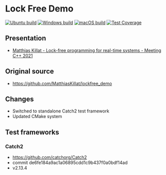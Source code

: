 # Lock Free Demo

[![Ubuntu build](https://github.com/vladiant/LockfreeDemo/actions/workflows/ubuntu.yml/badge.svg)](https://github.com/vladiant/LockfreeDemo/actions/workflows/ubuntu.yml)
[![Windows build](https://github.com/vladiant/LockfreeDemo/actions/workflows/windows.yml/badge.svg)](https://github.com/vladiant/LockfreeDemo/actions/workflows/windows.yml)
[![macOS build](https://github.com/vladiant/LockfreeDemo/actions/workflows/macos.yml/badge.svg)](https://github.com/vladiant/LockfreeDemo/actions/workflows/macos.yml)
[![Test Coverage](https://github.com/vladiant/LockfreeDemo/actions/workflows/coverage.yml/badge.svg)](https://github.com/vladiant/LockfreeDemo/actions/workflows/coverage.yml)

## Presentation
* [Matthias Killat - Lock-free programming for real-time systems - Meeting C++ 2021](https://www.youtube.com/watch?v=j2AgjFSFgRc)

## Original source
* <https://github.com/MatthiasKillat/lockfree_demo>

## Changes
* Switched to standalone Catch2 test framework
* Updated CMake system

## Test frameworks

### Catch2
* https://github.com/catchorg/Catch2
* commit de6fe184a9ac1a06895cdd1c9b437f0a0bdf14ad
* v2.13.4